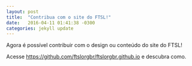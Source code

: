 ```yaml
---
layout: post
title:  "Contribua com o site do FTSL!"
date:   2016-04-11 01:41:38 -0300
categories: jekyll update
---
```

Agora é possível contribuir com o design ou conteúdo do site do FTSL!

Acesse https://github.com/ftslorgbr/ftslorgbr.github.io e descubra como.
